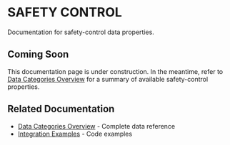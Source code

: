 # SAFETY CONTROL

Documentation for safety-control data properties.

## Coming Soon

This documentation page is under construction. In the meantime, refer to [Data Categories Overview](DATA-CATEGORIES.md) for a summary of available safety-control properties.

## Related Documentation

- [Data Categories Overview](DATA-CATEGORIES.md) - Complete data reference
- [Integration Examples](INTEGRATION-EXAMPLES.md) - Code examples

